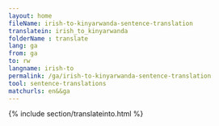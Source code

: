 ```yaml
---
layout: home
fileName: irish-to-kinyarwanda-sentence-translation
translatein: irish_to_kinyarwanda
folderName : translate
lang: ga
from: ga
to: rw
langname: irish-to
permalink: /ga/irish-to-kinyarwanda-sentence-translation
tool: sentence-translations
matchurls: en&&ga
---
```

{% include section/translateinto.html %}
